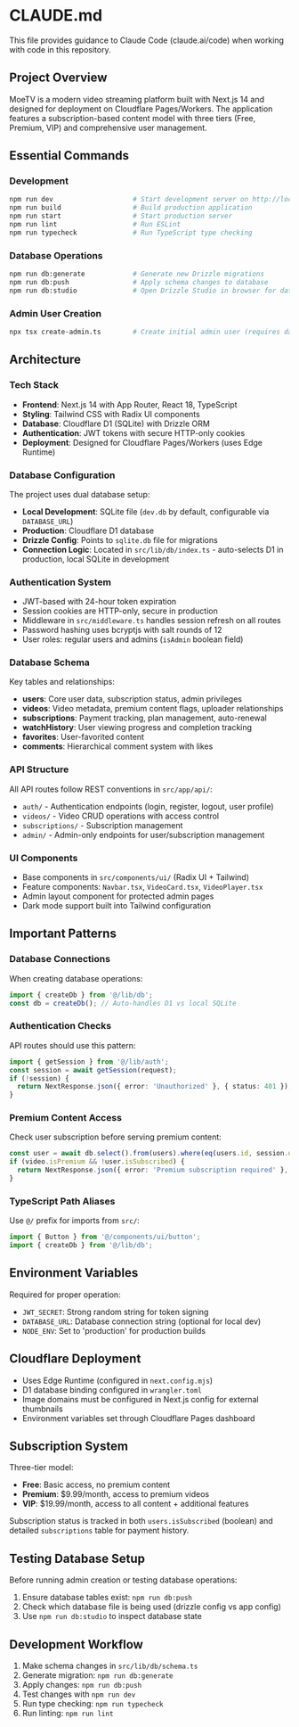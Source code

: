 # CLAUDE.md

This file provides guidance to Claude Code (claude.ai/code) when working with code in this repository.

## Project Overview

MoeTV is a modern video streaming platform built with Next.js 14 and designed for deployment on Cloudflare Pages/Workers. The application features a subscription-based content model with three tiers (Free, Premium, VIP) and comprehensive user management.

## Essential Commands

### Development
```bash
npm run dev                    # Start development server on http://localhost:3000
npm run build                  # Build production application
npm run start                  # Start production server
npm run lint                   # Run ESLint
npm run typecheck              # Run TypeScript type checking
```

### Database Operations
```bash
npm run db:generate            # Generate new Drizzle migrations
npm run db:push                # Apply schema changes to database
npm run db:studio              # Open Drizzle Studio in browser for database management
```

### Admin User Creation
```bash
npx tsx create-admin.ts        # Create initial admin user (requires database setup)
```

## Architecture

### Tech Stack
- **Frontend**: Next.js 14 with App Router, React 18, TypeScript
- **Styling**: Tailwind CSS with Radix UI components
- **Database**: Cloudflare D1 (SQLite) with Drizzle ORM
- **Authentication**: JWT tokens with secure HTTP-only cookies
- **Deployment**: Designed for Cloudflare Pages/Workers (uses Edge Runtime)

### Database Configuration
The project uses dual database setup:
- **Local Development**: SQLite file (`dev.db` by default, configurable via `DATABASE_URL`)
- **Production**: Cloudflare D1 database
- **Drizzle Config**: Points to `sqlite.db` file for migrations
- **Connection Logic**: Located in `src/lib/db/index.ts` - auto-selects D1 in production, local SQLite in development

### Authentication System
- JWT-based with 24-hour token expiration
- Session cookies are HTTP-only, secure in production
- Middleware in `src/middleware.ts` handles session refresh on all routes
- Password hashing uses bcryptjs with salt rounds of 12
- User roles: regular users and admins (`isAdmin` boolean field)

### Database Schema
Key tables and relationships:
- **users**: Core user data, subscription status, admin privileges
- **videos**: Video metadata, premium content flags, uploader relationships
- **subscriptions**: Payment tracking, plan management, auto-renewal
- **watchHistory**: User viewing progress and completion tracking
- **favorites**: User-favorited content
- **comments**: Hierarchical comment system with likes

### API Structure
All API routes follow REST conventions in `src/app/api/`:
- `auth/` - Authentication endpoints (login, register, logout, user profile)
- `videos/` - Video CRUD operations with access control
- `subscriptions/` - Subscription management
- `admin/` - Admin-only endpoints for user/subscription management

### UI Components
- Base components in `src/components/ui/` (Radix UI + Tailwind)
- Feature components: `Navbar.tsx`, `VideoCard.tsx`, `VideoPlayer.tsx`
- Admin layout component for protected admin pages
- Dark mode support built into Tailwind configuration

## Important Patterns

### Database Connections
When creating database operations:
```typescript
import { createDb } from '@/lib/db';
const db = createDb(); // Auto-handles D1 vs local SQLite
```

### Authentication Checks
API routes should use this pattern:
```typescript
import { getSession } from '@/lib/auth';
const session = await getSession(request);
if (!session) {
  return NextResponse.json({ error: 'Unauthorized' }, { status: 401 });
}
```

### Premium Content Access
Check user subscription before serving premium content:
```typescript
const user = await db.select().from(users).where(eq(users.id, session.userId)).get();
if (video.isPremium && !user.isSubscribed) {
  return NextResponse.json({ error: 'Premium subscription required' }, { status: 403 });
}
```

### TypeScript Path Aliases
Use `@/` prefix for imports from `src/`:
```typescript
import { Button } from '@/components/ui/button';
import { createDb } from '@/lib/db';
```

## Environment Variables
Required for proper operation:
- `JWT_SECRET`: Strong random string for token signing
- `DATABASE_URL`: Database connection string (optional for local dev)
- `NODE_ENV`: Set to 'production' for production builds

## Cloudflare Deployment
- Uses Edge Runtime (configured in `next.config.mjs`)
- D1 database binding configured in `wrangler.toml`
- Image domains must be configured in Next.js config for external thumbnails
- Environment variables set through Cloudflare Pages dashboard

## Subscription System
Three-tier model:
- **Free**: Basic access, no premium content
- **Premium**: $9.99/month, access to premium videos
- **VIP**: $19.99/month, access to all content + additional features

Subscription status is tracked in both `users.isSubscribed` (boolean) and detailed `subscriptions` table for payment history.

## Testing Database Setup
Before running admin creation or testing database operations:
1. Ensure database tables exist: `npm run db:push`
2. Check which database file is being used (drizzle config vs app config)
3. Use `npm run db:studio` to inspect database state

## Development Workflow
1. Make schema changes in `src/lib/db/schema.ts`
2. Generate migration: `npm run db:generate`
3. Apply changes: `npm run db:push`
4. Test changes with `npm run dev`
5. Run type checking: `npm run typecheck`
6. Run linting: `npm run lint`